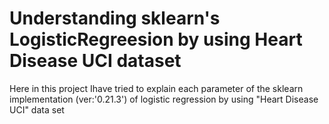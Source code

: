 # Understanding sklearn's LogisticRegreesion by using Heart Disease UCI dataset

Here in this project Ihave tried to explain each parameter of the sklearn implementation (ver:'0.21.3') of logistic regression by using "Heart Disease UCI" data set 
